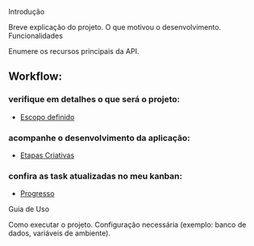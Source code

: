 Introdução

Breve explicação do projeto.
O que motivou o desenvolvimento.
Funcionalidades

Enumere os recursos principais da API.

## Workflow:
### verifique em detalhes o que será o projeto:
- [Escopo definido](escopo.md)
  
### acompanhe o desenvolvimento da aplicação: 
- [Etapas Criativas](workflow.md)
  
### confira as task atualizadas no meu kanban:
- [Progresso](https://trello.com/b/4l3x0DfE)
  
Guia de Uso

Como executar o projeto.
Configuração necessária (exemplo: banco de dados, variáveis de ambiente).
